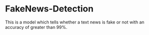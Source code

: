 # FakeNews-Detection
This is a model which tells whether a text news is fake or not with an accuracy of greater than 99%.
